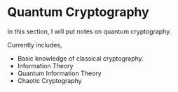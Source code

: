 # Quantum Cryptography

In this section, I will put notes on quantum cryptography.

Currently includes,

- Basic knowledge of classical cryptography.
- Information Theory
- Quantum Information Theory
- Chaotic Cryptography
